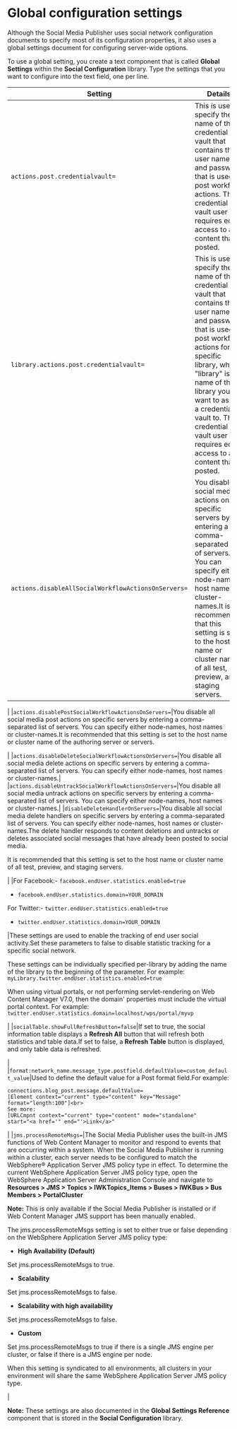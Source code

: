 # Global configuration settings

Although the Social Media Publisher uses social network configuration documents to specify most of its configuration properties, it also uses a global settings document for configuring server-wide options.

To use a global setting, you create a text component that is called **Global Settings** within the **Social Configuration** library. Type the settings that you want to configure into the text field, one per line.

|Setting|Details|
|-------|-------|
|`actions.post.credentialvault=`|This is used to specify the name of the credential vault that contains the user name and password that is used in post workflow actions. The credential vault user requires edit access to all content that is posted.|
|`library.actions.post.credentialvault=`|This is used to specify the name of the credential vault that contains the user name and password that is used in post workflow actions for a specific library, where "library" is the name of the library you want to assign a credential vault to. The credential vault user requires edit access to all content that is posted.|
|`actions.disableAllSocialWorkflowActionsOnServers=`|You disable all social media actions on specific servers by entering a comma-separated list of servers. You can specify either node-names, host names or cluster-names.It is recommended that this setting is set to the host name or cluster name of all test, preview, and staging servers.

|
|`actions.disablePostSocialWorkflowActionsOnServers=`|You disable all social media post actions on specific servers by entering a comma-separated list of servers. You can specify either node-names, host names or cluster-names.It is recommended that this setting is set to the host name or cluster name of the authoring server or servers.

|
|`actions.disableDeleteSocialWorkflowActionsOnServers=`|You disable all social media delete actions on specific servers by entering a comma-separated list of servers. You can specify either node-names, host names or cluster-names.|
|`actions.disableUntrackSocialWorkflowActionsOnServers=`|You disable all social media untrack actions on specific servers by entering a comma-separated list of servers. You can specify either node-names, host names or cluster-names.|
|`disableDeleteHandlerOnServers=`|You disable all social media delete handlers on specific servers by entering a comma-separated list of servers. You can specify either node-names, host names or cluster-names.The delete handler responds to content deletions and untracks or deletes associated social messages that have already been posted to social media.

It is recommended that this setting is set to the host name or cluster name of all test, preview, and staging servers.

|
|For Facebook:-   `facebook.endUser.statistics.enabled=true`
-   `facebook.endUser.statistics.domain=YOUR_DOMAIN`

For Twitter:-   `twitter.endUser.statistics.enabled=true`
-   `twitter.endUser.statistics.domain=YOUR_DOMAIN`

|These settings are used to enable the tracking of end user social activity.Set these parameters to false to disable statistic tracking for a specific social network.

These settings can be individually specified per-library by adding the name of the library to the beginning of the parameter. For example: `myLibrary.twitter.endUser.statistics.enabled=true`

When using virtual portals, or not performing servlet-rendering on Web Content Manager V7.0, then the domain' properties must include the virtual portal context. For example: `twitter.endUser.statistics.domain=localhost/wps/portal/myvp`

|
|`socialTable.showFullRefreshButton=false`|If set to true, the social information table displays a **Refresh All** button that will refresh both statistics and table data.If set to false, a **Refresh Table** button is displayed, and only table data is refreshed.

|
|`format:network_name.message_type.postfield.defaultValue=custom_default_value`|Used to define the default value for a Post format field.For example:

```
connections.blog_post.message.defaultValue=
[Element context="current" type="content" key="Message" 
format="length:100"]<br>
See more: 
[URLCmpnt context="current" type="content" mode="standalone" 
start="<a href='" end="'>Link</a>"
```

|
|`jms.processRemoteMsgs=`|The Social Media Publisher uses the built-in JMS functions of Web Content Manager to monitor and respond to events that are occurring within a system. When the Social Media Publisher is running within a cluster, each server needs to be configured to match the WebSphere® Application Server JMS policy type in effect. To determine the current WebSphere Application Server JMS policy type, open the WebSphere Application Server Administration Console and navigate to **Resources \> JMS \> Topics \> IWKTopics\_Items \> Buses \> IWKBus \> Bus Members \> PortalCluster**

**Note:** This is only available if the Social Media Publisher is installed or if Web Content Manager JMS support has been manually enabled.

The jms.processRemoteMsgs setting is set to either true or false depending on the WebSphere Application Server JMS policy type:

-   **High Availability \(Default\)**

Set jms.processRemoteMsgs to true.

-   **Scalability**

Set jms.processRemoteMsgs to false.

-   **Scalability with high availability**

Set jms.processRemoteMsgs to false.

-   **Custom**

Set jms.processRemoteMsgs to true if there is a single JMS engine per cluster, or false if there is a JMS engine per node.


When this setting is syndicated to all environments, all clusters in your environment will share the same WebSphere Application Server JMS policy type.

|

**Note:** These settings are also documented in the **Global Settings Reference** component that is stored in the **Social Configuration** library.


